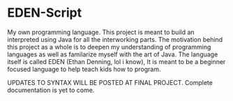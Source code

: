 # EDEN-Script
My own programming language.
This project is meant to build an interpreted using Java for all the interworking parts.
The motivation behind this project as a whole is to deepen my understanding of programming languages as well as familarize myself with the art of Java. 
The language itself is called EDEN (Ethan Denning, lol i know),
It is meant to be a beginner focused language to help teach kids how to program.

UPDATES TO SYNTAX WILL BE POSTED AT FINAL PROJECT.
Complete documentation is yet to come. 

